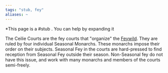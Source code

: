 ```yaml
---
tags: "stub, fey"
aliases: ~
---
```


\*This page is a #stub . You can help by expanding it

The Ceilie Courts are the fey courts that "organize" the [Feywild](Feywild.md). They are ruled by four individual Seasonal Monarchs. These monarchs impose their order on their subjects. Seasonal Fey in the courts are hard-pressed to find reception from Seasonal Fey outside their season. Non-Seasonal fey do not have this issue, and work with many monarchs and members of the courts semi-freely.
